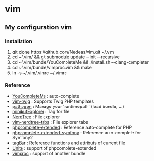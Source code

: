 # vim
## My configuration vim ##

### Installation ###

1. git clone https://github.com/Nedeas/vim.git ~/.vim
2. cd ~/.vim/ && git submodule update --init --recursive
3. cd ~/.vim/bundle/YouCompleteMe && ./install.sh --clang-completer
4. cd ~/.vim/bundle/vimproc.vim && make
5. ln -s ~/.vim/.vimrc ~/.vimrc 

### Reference ###

* [YouCompleteMe](https://github.com/Valloric/YouCompleteMe) : auto-complete
* [vim-twig](https://github.com/evidens/vim-twig) : Supports Twig PHP templates
* [pathogen](https://github.com/tpope/vim-pathogen) : Manage your 'runtimepath' (load bundle, ...)
* [minibufExplorer](https://github.com/fholgado/minibufexpl.vim) : Tag for file
* [NerdTree](https://github.com/scrooloose/nerdtree) : File explorer
* [vim-nerdtree-tabs](https://github.com/jistr/vim-nerdtree-tabs) : File explorer tabs
* [phpcomplete-extended](https://github.com/m2mdas/phpcomplete-extended) : Reference auto-complete for PHP
* [phpcomplete-extended-symfony](https://github.com/m2mdas/phpcomplete-extended) : Reference auto-complete for Symfony2
* [tagBar](https://github.com/majutsushi/tagbar) : Reference functions and attributs of current file
* [Unite](https://github.com/Shougo/unite.vim) : support of phpcomplete-extended
* [vimproc](https://github.com/Shougo/vimproc.vim) : support of another bundle


